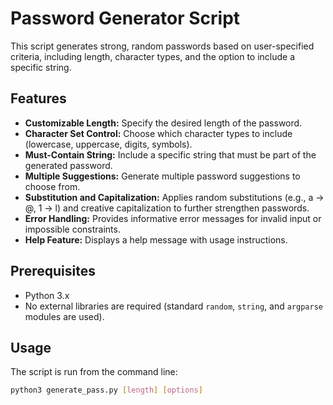 # Password Generator Script

This script generates strong, random passwords based on user-specified criteria, including length, character types, and the option to include a specific string.

## Features

*   **Customizable Length:** Specify the desired length of the password.
*   **Character Set Control:** Choose which character types to include (lowercase, uppercase, digits, symbols).
*   **Must-Contain String:** Include a specific string that must be part of the generated password.
*   **Multiple Suggestions:** Generate multiple password suggestions to choose from.
*   **Substitution and Capitalization:** Applies random substitutions (e.g., a -> @, 1 -> l) and creative capitalization to further strengthen passwords.
*   **Error Handling:** Provides informative error messages for invalid input or impossible constraints.
*   **Help Feature:** Displays a help message with usage instructions.

## Prerequisites

*   Python 3.x
*   No external libraries are required (standard `random`, `string`, and `argparse` modules are used).

## Usage

The script is run from the command line:

```bash
python3 generate_pass.py [length] [options]
```
